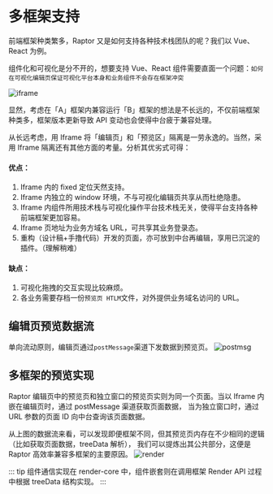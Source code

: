 # 多框架支持
前端框架种类繁多，Raptor 又是如何支持各种技术栈团队的呢？我们以 Vue、React 为例。

组件化和可视化是分不开的，想要支持 Vue、React 组件需要直面一个问题：`如何在可视化编辑页保证可视化平台本身和业务组件不会存在框架冲突`

![iframe](/docs/image/iframe.png)

显然，考虑在「A」框架内兼容运行「B」框架的想法是不长远的，不仅前端框架种类多，框架版本更新导致 API 变动也会使得中台疲于兼容处理。

从长远考虑，用 Iframe 将「编辑页」和「预览区」隔离是一劳永逸的。当然，采用 Iframe 隔离还有其他方面的考量。分析其优劣式可得：
#### 优点：
1. Iframe 内的 fixed 定位天然支持。
2. Iframe 内独立的 window 环境，不与可视化编辑页共享从而杜绝隐患。
3. Iframe 内组件所用技术栈与可视化操作平台技术栈无关，使得平台支持各种前端框架更加容易。
4. Iframe 页地址为业务方域名 URL，可共享其业务登录态。
5. 重构（设计稿+手撸代码）开发的页面，亦可放到中台再编辑，享用已沉淀的插件。（理解稍难）

#### 缺点：
1. 可视化拖拽的交互实现比较麻烦。
2. 各业务需要存档一份`预览页 HTLM`文件，对外提供业务域名访问的 URL。

## 编辑页预览数据流
单向流动原则，编辑页通过`postMessage`渠道下发数据到预览页。
![postmsg](/docs/image/postmsg.png)

## 多框架的预览实现
Raptor 编辑页中的预览页和独立窗口的预览页实则为同一个页面。当以 Iframe 内嵌在编辑页时，通过 postMessage 渠道获取页面数据，
当为独立窗口时，通过 URL 参数的页面 ID 向中台查询该页面数据。

从上图的数据流来看，可以发现即便框架不同，但其预览页内存在不少相同的逻辑（比如获取页面数据，treeData 解析），
我们可以提炼出其公共部分，这便是 Raptor 高效率兼容多框架的主要原因。
![render](/docs/image/render.png)

::: tip
组件通信实现在 render-core 中，组件嵌套则在调用框架 Render API 过程中根据 treeData 结构实现。
:::
